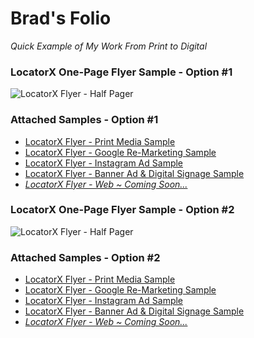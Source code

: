 # Brad's Folio		
_Quick Example of My Work From Print to Digital_

### LocatorX One-Page Flyer Sample - Option #1		
![LocatorX Flyer - Half Pager](https://iambradblackburn.github.io/folio/option1/LocatorX-HalfPage.jpg)

### 	Attached Samples - Option #1
* [LocatorX Flyer - Print Media Sample](https://iambradblackburn.github.io/folio/option1/LocatorX-Option1.jpg)
* [LocatorX Flyer - Google Re-Marketing Sample](https://iambradblackburn.github.io/folio/option1/LocatorX-HalfPage.jpg)
* [LocatorX Flyer - Instagram Ad Sample](https://iambradblackburn.github.io/folio/option1/LocatorX-Instagram.jpeg)
* [LocatorX Flyer - Banner Ad & Digital Signage Sample](https://iambradblackburn.github.io/folio/option1/LocatorX-LongBanner.jpeg)
* _[LocatorX Flyer - Web ~ Coming Soon...](#)_

### LocatorX One-Page Flyer Sample - Option #2		
![LocatorX Flyer - Half Pager](https://iambradblackburn.github.io/folio/option2/LocatorX-HalfPage.jpeg)

### 	Attached Samples - Option #2
* [LocatorX Flyer - Print Media Sample](https://iambradblackburn.github.io/folio/option2/LocatorX-Option1.jpg)
* [LocatorX Flyer - Google Re-Marketing Sample](https://iambradblackburn.github.io/folio/option2/LocatorX-HalfPage.jpeg)
* [LocatorX Flyer - Instagram Ad Sample](https://iambradblackburn.github.io/folio/option2/LocatorX-Instagram.jpeg)
* [LocatorX Flyer - Banner Ad & Digital Signage Sample](https://iambradblackburn.github.io/folio/option2/LocatorX-LongBanner.jpeg)
* _[LocatorX Flyer - Web ~ Coming Soon...](#)_
